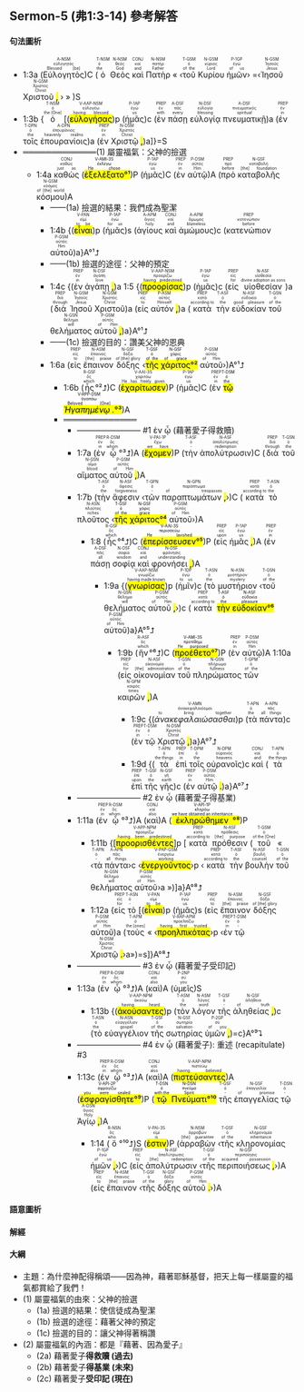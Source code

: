 ## Sermon-5 (弗1:3-14) 參考解答

#### 句法圖析

- 1:3a (<RUBY><ruby><ruby>Εὐλογητὸς<rt>Blessed [be]</rt></ruby><rt>εὐλογητός</rt></ruby><rt>A-NSM</rt></RUBY>)C (<RUBY><ruby><ruby>ὁ<rt>the</rt></ruby><rt>ὁ</rt></ruby><rt>T-NSM</rt></RUBY> <RUBY><ruby><ruby>Θεὸς<rt>God</rt></ruby><rt>θεός</rt></ruby><rt>N-NSM</rt></RUBY> <RUBY><ruby><ruby>καὶ<rt>and</rt></ruby><rt>καί</rt></ruby><rt>CONJ</rt></RUBY> <RUBY><ruby><ruby>Πατὴρ<rt>Father</rt></ruby><rt>πατήρ</rt></ruby><rt>N-NSM</rt></RUBY> « ‹<RUBY><ruby><ruby>τοῦ<rt>of the</rt></ruby><rt>ὁ</rt></ruby><rt>T-GSM</rt></RUBY> <RUBY><ruby><ruby>Κυρίου<rt>Lord</rt></ruby><rt>κύριος</rt></ruby><rt>N-GSM</rt></RUBY> <RUBY><ruby><ruby>ἡμῶν<rt>of us</rt></ruby><rt>ἐγώ</rt></ruby><rt>P-1GP</rt></RUBY>› =‹<RUBY><ruby><ruby>Ἰησοῦ<rt>Jesus</rt></ruby><rt>Ἰησοῦς</rt></ruby><rt>N-GSM</rt></RUBY> <RUBY><ruby><ruby>Χριστοῦ <mark class='punctuation'>,</mark><rt>Christ</rt></ruby><rt>Χριστός</rt></ruby><rt>N-GSM</rt></RUBY> › » )S
- 1:3b {<RUBY><ruby><ruby>ὁ<rt>the [One]</rt></ruby><rt>ὁ</rt></ruby><rt>T-NSM</rt></RUBY> [(<RUBY><ruby><ruby><mark class='ptc'>εὐλογήσας</mark><rt>having blessed</rt></ruby><rt>εὐλογέω</rt></ruby><rt>V-AAP-NSM</rt></RUBY>)p (<RUBY><ruby><ruby>ἡμᾶς<rt>us</rt></ruby><rt>ἐγώ</rt></ruby><rt>P-1AP</rt></RUBY>)c (<RUBY><ruby><ruby>ἐν<rt>with</rt></ruby><rt>ἐν</rt></ruby><rt>PREP</rt></RUBY> <RUBY><ruby><ruby>πάσῃ<rt>every</rt></ruby><rt>πᾶς</rt></ruby><rt>A-DSF</rt></RUBY> <RUBY><ruby><ruby>εὐλογίᾳ<rt>blessing</rt></ruby><rt>εὐλογία</rt></ruby><rt>N-DSF</rt></RUBY> <RUBY><ruby><ruby>πνευματικῇ<rt>spiritual</rt></ruby><rt>πνευματικός</rt></ruby><rt>A-DSF</rt></RUBY>)a (<RUBY><ruby><ruby>ἐν<rt>in</rt></ruby><rt>ἐν</rt></ruby><rt>PREP</rt></RUBY> <RUBY><ruby><ruby>τοῖς<rt>the</rt></ruby><rt>ὁ</rt></ruby><rt>T-DPN</rt></RUBY> <RUBY><ruby><ruby>ἐπουρανίοις<rt>heavenly realms</rt></ruby><rt>ἐπουράνιος</rt></ruby><rt>A-DPN</rt></RUBY>)a (<RUBY><ruby><ruby>ἐν<rt>in</rt></ruby><rt>ἐν</rt></ruby><rt>PREP</rt></RUBY> <RUBY><ruby><ruby>Χριστῷ <mark class='punctuation'>,</mark><rt>Christ</rt></ruby><rt>Χριστός</rt></ruby><rt>N-DSM</rt></RUBY>)a]}=S
- ═════════════(1) 屬靈福氣：父神的撿選
	- 1:4a <RUBY><ruby><ruby>καθὼς<rt>just as</rt></ruby><rt>καθώς</rt></ruby><rt>CONJ</rt></RUBY> (<mark><RUBY><ruby><ruby><mark class='verb'>ἐξελέξατο</mark><rt>He chose</rt></ruby><rt>ἐκλέγω</rt></ruby><rt>V-AMI-3S</rt></RUBY>°¹</mark>)P (<RUBY><ruby><ruby>ἡμᾶς<rt>us</rt></ruby><rt>ἐγώ</rt></ruby><rt>P-1AP</rt></RUBY>)C (<RUBY><ruby><ruby>ἐν<rt>in</rt></ruby><rt>ἐν</rt></ruby><rt>PREP</rt></RUBY> <RUBY><ruby><ruby>αὐτῷ<rt>Him</rt></ruby><rt>αὐτός</rt></ruby><rt>P-DSM</rt></RUBY>)A (<RUBY><ruby><ruby>πρὸ<rt>before</rt></ruby><rt>πρό</rt></ruby><rt>PREP</rt></RUBY> <RUBY><ruby><ruby>καταβολῆς<rt>[the] foundation</rt></ruby><rt>καταβολή</rt></ruby><rt>N-GSF</rt></RUBY> <RUBY><ruby><ruby>κόσμου<rt>of [the] world</rt></ruby><rt>κόσμος</rt></ruby><rt>N-GSM</rt></RUBY>)A
		- ——(1a) 撿選的結果：我們成為聖潔
		- 1:4b {(<RUBY><ruby><ruby><mark class='ptc'>εἶναι</mark><rt>to be</rt></ruby><rt>εἰμί</rt></ruby><rt>V-PAN</rt></RUBY>)p (<RUBY><ruby><ruby>ἡμᾶς<rt>for us</rt></ruby><rt>ἐγώ</rt></ruby><rt>P-1AP</rt></RUBY>)s (<RUBY><ruby><ruby>ἁγίους<rt>holy</rt></ruby><rt>ἅγιος</rt></ruby><rt>A-APM</rt></RUBY> <RUBY><ruby><ruby>καὶ<rt>and</rt></ruby><rt>καί</rt></ruby><rt>CONJ</rt></RUBY> <RUBY><ruby><ruby>ἀμώμους<rt>blameless</rt></ruby><rt>ἄμωμος</rt></ruby><rt>A-APM</rt></RUBY>)c (<RUBY><ruby><ruby>κατενώπιον<rt>before</rt></ruby><rt>κατενώπιον</rt></ruby><rt>PREP</rt></RUBY> <RUBY><ruby><ruby>αὐτοῦ<rt>Him</rt></ruby><rt>αὐτός</rt></ruby><rt>P-GSM</rt></RUBY>)a}A°¹⮥
		- ——(1b) 撿選的途徑：父神的預定
		- 1:4c {(<RUBY><ruby><ruby>ἐν<rt>in</rt></ruby><rt>ἐν</rt></ruby><rt>PREP</rt></RUBY> <RUBY><ruby><ruby>ἀγάπῃ <mark class='punctuation'>,</mark><rt>love</rt></ruby><rt>ἀγάπη</rt></ruby><rt>N-DSF</rt></RUBY>)a 1:5 {(<RUBY><ruby><ruby><mark class='ptc'>προορίσας</mark><rt>having predestined</rt></ruby><rt>προορίζω</rt></ruby><rt>V-AAP-NSM</rt></RUBY>)p (<RUBY><ruby><ruby>ἡμᾶς<rt>us</rt></ruby><rt>ἐγώ</rt></ruby><rt>P-1AP</rt></RUBY>)c (<RUBY><ruby><ruby>εἰς<rt>for</rt></ruby><rt>εἰς</rt></ruby><rt>PREP</rt></RUBY> <RUBY><ruby><ruby>υἱοθεσίαν<rt>divine adoption as sons</rt></ruby><rt>υἱοθεσία</rt></ruby><rt>N-ASF</rt></RUBY>)a (<RUBY><ruby><ruby>διὰ<rt>through</rt></ruby><rt>διά</rt></ruby><rt>PREP</rt></RUBY> <RUBY><ruby><ruby>Ἰησοῦ<rt>Jesus</rt></ruby><rt>Ἰησοῦς</rt></ruby><rt>N-GSM</rt></RUBY> <RUBY><ruby><ruby>Χριστοῦ<rt>Christ</rt></ruby><rt>Χριστός</rt></ruby><rt>N-GSM</rt></RUBY>)a (<RUBY><ruby><ruby>εἰς<rt>to</rt></ruby><rt>εἰς</rt></ruby><rt>PREP</rt></RUBY> <RUBY><ruby><ruby>αὐτόν <mark class='punctuation'>,</mark><rt>Himself</rt></ruby><rt>αὐτός</rt></ruby><rt>P-ASM</rt></RUBY>)a (<RUBY><ruby><ruby>κατὰ<rt>according to</rt></ruby><rt>κατά</rt></ruby><rt>PREP</rt></RUBY> <RUBY><ruby><ruby>τὴν<rt>the</rt></ruby><rt>ὁ</rt></ruby><rt>T-ASF</rt></RUBY> <RUBY><ruby><ruby>εὐδοκίαν<rt>good pleasure</rt></ruby><rt>εὐδοκία</rt></ruby><rt>N-ASF</rt></RUBY> <RUBY><ruby><ruby>τοῦ<rt>of the</rt></ruby><rt>ὁ</rt></ruby><rt>T-GSN</rt></RUBY> <RUBY><ruby><ruby>θελήματος<rt>will</rt></ruby><rt>θέλημα</rt></ruby><rt>N-GSN</rt></RUBY> <RUBY><ruby><ruby>αὐτοῦ <mark class='punctuation'>,</mark><rt>of Him</rt></ruby><rt>αὐτός</rt></ruby><rt>P-GSM</rt></RUBY>)a}A°¹⮥
		- ——(1c) 撿選的目的：讚美父神的恩典
		- 1:6a (<RUBY><ruby><ruby>εἰς<rt>to</rt></ruby><rt>εἰς</rt></ruby><rt>PREP</rt></RUBY> <RUBY><ruby><ruby>ἔπαινον<rt>[the] praise</rt></ruby><rt>ἔπαινος</rt></ruby><rt>N-ASM</rt></RUBY> <RUBY><ruby><ruby>δόξης<rt>of [the] glory</rt></ruby><rt>δόξα</rt></ruby><rt>N-GSF</rt></RUBY> ‹<mark><RUBY><ruby><ruby>τῆς<rt>of the</rt></ruby><rt>ὁ</rt></ruby><rt>T-GSF</rt></RUBY> <RUBY><ruby><ruby>χάριτος<rt>of grace</rt></ruby><rt>χάρις</rt></ruby><rt>N-GSF</rt></RUBY>°²</mark> <RUBY><ruby><ruby>αὐτοῦ<rt>of Him</rt></ruby><rt>αὐτός</rt></ruby><rt>P-GSM</rt></RUBY>›)A°¹⮥
			- 1:6b (<RUBY><ruby><ruby>ἧς<rt>which</rt></ruby><rt>ὅς</rt></ruby><rt>R-GSF</rt></RUBY>°²⮥)C (<RUBY><ruby><ruby><mark class='verb'>ἐχαρίτωσεν</mark><rt>He has freely given</rt></ruby><rt>χαριτόω</rt></ruby><rt>V-AAI-3S</rt></RUBY>)P (<RUBY><ruby><ruby>ἡμᾶς<rt>us</rt></ruby><rt>ἐγώ</rt></ruby><rt>P-1AP</rt></RUBY>)C (<RUBY><ruby><ruby>ἐν<rt>in</rt></ruby><rt>ἐν</rt></ruby><rt>PREP</rt></RUBY> <mark><RUBY><ruby><ruby>τῷ<rt>the</rt></ruby><rt>ὁ</rt></ruby><rt>T-DSM</rt></RUBY> <RUBY><ruby><ruby><em>Ἠγαπημένῳ <mark class='punctuation'>.</mark></em><rt>Beloved [One]</rt></ruby><rt>ἀγαπάω</rt></ruby><rt>V-RPP-DSM</rt></RUBY>°³</mark>)A
			- ═════════════
				- ———————— #1 ἐν ᾧ (藉著愛子得救贖)
				- 1:7a (<RUBY><ruby><ruby>ἐν<rt>in</rt></ruby><rt>ἐν</rt></ruby><rt>PREP</rt></RUBY> <RUBY><ruby><ruby>ᾧ<rt>whom</rt></ruby><rt>ὅς</rt></ruby><rt>R-DSM</rt></RUBY>°³⮥)A (<RUBY><ruby><ruby><mark class='verb'>ἔχομεν</mark><rt>we have</rt></ruby><rt>ἔχω</rt></ruby><rt>V-PAI-1P</rt></RUBY>)P (<RUBY><ruby><ruby>τὴν<rt>-</rt></ruby><rt>ὁ</rt></ruby><rt>T-ASF</rt></RUBY> <RUBY><ruby><ruby>ἀπολύτρωσιν<rt>redemption</rt></ruby><rt>ἀπολύτρωσις</rt></ruby><rt>N-ASF</rt></RUBY>)C (<RUBY><ruby><ruby>διὰ<rt>through</rt></ruby><rt>διά</rt></ruby><rt>PREP</rt></RUBY> <RUBY><ruby><ruby>τοῦ<rt>the</rt></ruby><rt>ὁ</rt></ruby><rt>T-GSN</rt></RUBY> <RUBY><ruby><ruby>αἵματος<rt>blood</rt></ruby><rt>αἷμα</rt></ruby><rt>N-GSN</rt></RUBY> <RUBY><ruby><ruby>αὐτοῦ <mark class='punctuation'>,</mark><rt>of Him</rt></ruby><rt>αὐτός</rt></ruby><rt>P-GSM</rt></RUBY>)A 
				- 1:7b (<RUBY><ruby><ruby>τὴν<rt>the</rt></ruby><rt>ὁ</rt></ruby><rt>T-ASF</rt></RUBY> <RUBY><ruby><ruby>ἄφεσιν<rt>forgiveness</rt></ruby><rt>ἄφεσις</rt></ruby><rt>N-ASF</rt></RUBY> ‹<RUBY><ruby><ruby>τῶν<rt>-</rt></ruby><rt>ὁ</rt></ruby><rt>T-GPN</rt></RUBY> <RUBY><ruby><ruby>παραπτωμάτων <mark class='punctuation'>,</mark><rt>of trespasses</rt></ruby><rt>παράπτωμα</rt></ruby><rt>N-GPN</rt></RUBY>›)C (<RUBY><ruby><ruby>κατὰ<rt>according to</rt></ruby><rt>κατά</rt></ruby><rt>PREP</rt></RUBY> <RUBY><ruby><ruby>τὸ<rt>the</rt></ruby><rt>ὁ</rt></ruby><rt>T-ASN</rt></RUBY> <RUBY><ruby><ruby>πλοῦτος<rt>riches</rt></ruby><rt>πλοῦτος</rt></ruby><rt>N-ASN</rt></RUBY> ‹<mark><RUBY><ruby><ruby>τῆς<rt>of the</rt></ruby><rt>ὁ</rt></ruby><rt>T-GSF</rt></RUBY> <RUBY><ruby><ruby>χάριτος<rt>grace</rt></ruby><rt>χάρις</rt></ruby><rt>N-GSF</rt></RUBY>°⁴</mark> <RUBY><ruby><ruby>αὐτοῦ<rt>of Him</rt></ruby><rt>αὐτός</rt></ruby><rt>P-GSM</rt></RUBY>›)A
					- 1:8 (<RUBY><ruby><ruby>ἧς<rt>which</rt></ruby><rt>ὅς</rt></ruby><rt>R-GSF</rt></RUBY>°⁴⮥)C (<mark><RUBY><ruby><ruby><mark class='verb'>ἐπερίσσευσεν</mark><rt>He lavished</rt></ruby><rt>περισσεύω</rt></ruby><rt>V-AAI-3S</rt></RUBY>°⁵</mark>)P (<RUBY><ruby><ruby>εἰς<rt>upon</rt></ruby><rt>εἰς</rt></ruby><rt>PREP</rt></RUBY> <RUBY><ruby><ruby>ἡμᾶς <mark class='punctuation'>,</mark><rt>us</rt></ruby><rt>ἐγώ</rt></ruby><rt>P-1AP</rt></RUBY>)A (<RUBY><ruby><ruby>ἐν<rt>in</rt></ruby><rt>ἐν</rt></ruby><rt>PREP</rt></RUBY> <RUBY><ruby><ruby>πάσῃ<rt>all</rt></ruby><rt>πᾶς</rt></ruby><rt>A-DSF</rt></RUBY> <RUBY><ruby><ruby>σοφίᾳ<rt>wisdom</rt></ruby><rt>σοφία</rt></ruby><rt>N-DSF</rt></RUBY> <RUBY><ruby><ruby>καὶ<rt>and</rt></ruby><rt>καί</rt></ruby><rt>CONJ</rt></RUBY> <RUBY><ruby><ruby>φρονήσει <mark class='punctuation'>,</mark><rt>understanding</rt></ruby><rt>φρόνησις</rt></ruby><rt>N-DSF</rt></RUBY>)A 
						- 1:9a {(<RUBY><ruby><ruby><mark class='ptc'>γνωρίσας</mark><rt>having made known</rt></ruby><rt>γνωρίζω</rt></ruby><rt>V-AAP-NSM</rt></RUBY>)p (<RUBY><ruby><ruby>ἡμῖν<rt>to us</rt></ruby><rt>ἐγώ</rt></ruby><rt>P-1DP</rt></RUBY>)c (<RUBY><ruby><ruby>τὸ<rt>the</rt></ruby><rt>ὁ</rt></ruby><rt>T-ASN</rt></RUBY> <RUBY><ruby><ruby>μυστήριον<rt>mystery</rt></ruby><rt>μυστήριον</rt></ruby><rt>N-ASN</rt></RUBY> ‹<RUBY><ruby><ruby>τοῦ<rt>of the</rt></ruby><rt>ὁ</rt></ruby><rt>T-GSN</rt></RUBY> <RUBY><ruby><ruby>θελήματος<rt>will</rt></ruby><rt>θέλημα</rt></ruby><rt>N-GSN</rt></RUBY> <RUBY><ruby><ruby>αὐτοῦ <mark class='punctuation'>,</mark><rt>of Him</rt></ruby><rt>αὐτός</rt></ruby><rt>P-GSM</rt></RUBY>›)c (<RUBY><ruby><ruby>κατὰ<rt>according to</rt></ruby><rt>κατά</rt></ruby><rt>PREP</rt></RUBY> <mark><RUBY><ruby><ruby>τὴν<rt>the</rt></ruby><rt>ὁ</rt></ruby><rt>T-ASF</rt></RUBY> <RUBY><ruby><ruby>εὐδοκίαν<rt>pleasure</rt></ruby><rt>εὐδοκία</rt></ruby><rt>N-ASF</rt></RUBY>°⁶</mark> <RUBY><ruby><ruby>αὐτοῦ<rt>of Him</rt></ruby><rt>αὐτός</rt></ruby><rt>P-GSM</rt></RUBY>)a}A°⁵⮥ 
							- 1:9b (<RUBY><ruby><ruby>ἣν<rt>which</rt></ruby><rt>ὅς</rt></ruby><rt>R-ASF</rt></RUBY>°⁶⮥)C (<mark><RUBY><ruby><ruby><mark class='verb'>προέθετο</mark><rt>He purposed</rt></ruby><rt>προτίθημι</rt></ruby><rt>V-AMI-3S</rt></RUBY>°⁷</mark>)P (<RUBY><ruby><ruby>ἐν<rt>in</rt></ruby><rt>ἐν</rt></ruby><rt>PREP</rt></RUBY> <RUBY><ruby><ruby>αὐτῷ<rt>Him</rt></ruby><rt>αὐτός</rt></ruby><rt>P-DSM</rt></RUBY>)A 1:10a (<RUBY><ruby><ruby>εἰς<rt>for</rt></ruby><rt>εἰς</rt></ruby><rt>PREP</rt></RUBY> <RUBY><ruby><ruby>οἰκονομίαν<rt>[the] administration</rt></ruby><rt>οἰκονομία</rt></ruby><rt>N-ASF</rt></RUBY> <RUBY><ruby><ruby>τοῦ<rt>of the</rt></ruby><rt>ὁ</rt></ruby><rt>T-GSN</rt></RUBY> <RUBY><ruby><ruby>πληρώματος<rt>fullness</rt></ruby><rt>πλήρωμα</rt></ruby><rt>N-GSN</rt></RUBY> <RUBY><ruby><ruby>τῶν<rt>of the</rt></ruby><rt>ὁ</rt></ruby><rt>T-GPM</rt></RUBY> <RUBY><ruby><ruby>καιρῶν <mark class='punctuation'>,</mark><rt>times</rt></ruby><rt>καιρός</rt></ruby><rt>N-GPM</rt></RUBY>)A 
								- 1:9c {(<RUBY><ruby><ruby><em>ἀνακεφαλαιώσασθαι</em><rt>to bring together</rt></ruby><rt>ἀνακεφαλαιόομαι</rt></ruby><rt>V-AMN</rt></RUBY>)p (<RUBY><ruby><ruby>τὰ<rt>the</rt></ruby><rt>ὁ</rt></ruby><rt>T-APN</rt></RUBY> <RUBY><ruby><ruby>πάντα<rt>all things</rt></ruby><rt>πᾶς</rt></ruby><rt>A-APN</rt></RUBY>)c (<RUBY><ruby><ruby>ἐν<rt>in</rt></ruby><rt>ἐν</rt></ruby><rt>PREP</rt></RUBY> <RUBY><ruby><ruby>τῷ<rt>-</rt></ruby><rt>ὁ</rt></ruby><rt>T-DSM</rt></RUBY> <RUBY><ruby><ruby>Χριστῷ <mark class='punctuation'>,</mark><rt>Christ</rt></ruby><rt>Χριστός</rt></ruby><rt>N-DSM</rt></RUBY>)a}A°⁷⮥
								- 1:9d {(<RUBY><ruby><ruby>τὰ<rt>the things</rt></ruby><rt>ὁ</rt></ruby><rt>T-APN</rt></RUBY> <RUBY><ruby><ruby>ἐπὶ<rt>in</rt></ruby><rt>ἐπί</rt></ruby><rt>PREP</rt></RUBY> <RUBY><ruby><ruby>τοῖς<rt>the</rt></ruby><rt>ὁ</rt></ruby><rt>T-DPM</rt></RUBY> <RUBY><ruby><ruby>οὐρανοῖς<rt>heavens</rt></ruby><rt>οὐρανός</rt></ruby><rt>N-DPM</rt></RUBY>)c <RUBY><ruby><ruby>καὶ<rt>and</rt></ruby><rt>καί</rt></ruby><rt>CONJ</rt></RUBY> (<RUBY><ruby><ruby>τὰ<rt>the things</rt></ruby><rt>ὁ</rt></ruby><rt>T-APN</rt></RUBY> <RUBY><ruby><ruby>ἐπὶ<rt>upon</rt></ruby><rt>ἐπί</rt></ruby><rt>PREP</rt></RUBY> <RUBY><ruby><ruby>τῆς<rt>the</rt></ruby><rt>ὁ</rt></ruby><rt>T-GSF</rt></RUBY> <RUBY><ruby><ruby>γῆς<rt>earth</rt></ruby><rt>γῆ</rt></ruby><rt>N-GSF</rt></RUBY>)c (<RUBY><ruby><ruby>ἐν<rt>in</rt></ruby><rt>ἐν</rt></ruby><rt>PREP</rt></RUBY> <RUBY><ruby><ruby>αὐτῷ <mark class='punctuation'>.</mark><rt>Him</rt></ruby><rt>αὐτός</rt></ruby><rt>P-DSM</rt></RUBY>)a}A°⁷⮥
				- ———————— #2 ἐν ᾧ (藉著愛子得基業)
				- 1:11a (<RUBY><ruby><ruby>ἐν<rt>in</rt></ruby><rt>ἐν</rt></ruby><rt>PREP</rt></RUBY> <RUBY><ruby><ruby>ᾧ<rt>whom</rt></ruby><rt>ὅς</rt></ruby><rt>R-DSM</rt></RUBY>°³⮥)A (<RUBY><ruby><ruby>καὶ<rt>also</rt></ruby><rt>καί</rt></ruby><rt>CONJ</rt></RUBY>)A (<mark><RUBY><ruby><ruby><mark class='verb'>ἐκληρώθημεν</mark><rt>we have obtained an inheritance</rt></ruby><rt>κληρόω</rt></ruby><rt>V-API-1P</rt></RUBY>°⁸</mark>)P 
					- 1:11b {[<RUBY><ruby><ruby><mark class='ptc'>προορισθέντες</mark><rt>having been predestined</rt></ruby><rt>προορίζω</rt></ruby><rt>V-APP-NPM</rt></RUBY>]p [<RUBY><ruby><ruby>κατὰ<rt>according to</rt></ruby><rt>κατά</rt></ruby><rt>PREP</rt></RUBY> <RUBY><ruby><ruby>πρόθεσιν<rt>[the] purpose</rt></ruby><rt>πρόθεσις</rt></ruby><rt>N-ASF</rt></RUBY> (<RUBY><ruby><ruby>τοῦ<rt>of the [One]</rt></ruby><rt>ὁ</rt></ruby><rt>T-GSM</rt></RUBY> « ‹<RUBY><ruby><ruby>τὰ<rt>-</rt></ruby><rt>ὁ</rt></ruby><rt>T-APN</rt></RUBY> <RUBY><ruby><ruby>πάντα<rt>all things</rt></ruby><rt>πᾶς</rt></ruby><rt>A-APN</rt></RUBY>›c ‹<RUBY><ruby><ruby><mark class='ptc'>ἐνεργοῦντος</mark><rt>working</rt></ruby><rt>ἐνεργέω</rt></ruby><rt>V-PAP-GSM</rt></RUBY>›p ‹<RUBY><ruby><ruby>κατὰ<rt>according to</rt></ruby><rt>κατά</rt></ruby><rt>PREP</rt></RUBY> <RUBY><ruby><ruby>τὴν<rt>the</rt></ruby><rt>ὁ</rt></ruby><rt>T-ASF</rt></RUBY> <RUBY><ruby><ruby>βουλὴν<rt>counsel</rt></ruby><rt>βουλή</rt></ruby><rt>N-ASF</rt></RUBY> <RUBY><ruby><ruby>τοῦ<rt>of the</rt></ruby><rt>ὁ</rt></ruby><rt>T-GSN</rt></RUBY> <RUBY><ruby><ruby>θελήματος<rt>will</rt></ruby><rt>θέλημα</rt></ruby><rt>N-GSN</rt></RUBY> <RUBY><ruby><ruby>αὐτοῦ<rt>of Him</rt></ruby><rt>αὐτός</rt></ruby><rt>P-GSM</rt></RUBY>›a »)]a}A°⁸⮥
					- 1:12a {<RUBY><ruby><ruby>εἰς<rt>for</rt></ruby><rt>εἰς</rt></ruby><rt>PREP</rt></RUBY> <RUBY><ruby><ruby>τὸ<rt>-</rt></ruby><rt>ὁ</rt></ruby><rt>T-ASN</rt></RUBY> [(<RUBY><ruby><ruby><mark class='ptc'>εἶναι</mark><rt>to be</rt></ruby><rt>εἰμί</rt></ruby><rt>V-PAN</rt></RUBY>)p (<RUBY><ruby><ruby>ἡμᾶς<rt>us</rt></ruby><rt>ἐγώ</rt></ruby><rt>P-1AP</rt></RUBY>)s (<RUBY><ruby><ruby>εἰς<rt>to</rt></ruby><rt>εἰς</rt></ruby><rt>PREP</rt></RUBY> <RUBY><ruby><ruby>ἔπαινον<rt>[the] praise</rt></ruby><rt>ἔπαινος</rt></ruby><rt>N-ASM</rt></RUBY> <RUBY><ruby><ruby>δόξης<rt>of [the] glory</rt></ruby><rt>δόξα</rt></ruby><rt>N-GSF</rt></RUBY> <RUBY><ruby><ruby>αὐτοῦ<rt>of Him</rt></ruby><rt>αὐτός</rt></ruby><rt>P-GSM</rt></RUBY>)a (<RUBY><ruby><ruby>τοὺς<rt>the [ones]</rt></ruby><rt>ὁ</rt></ruby><rt>T-APM</rt></RUBY> « ‹<RUBY><ruby><ruby><mark class='ptc'>προηλπικότας</mark><rt>having first trusted</rt></ruby><rt>προελπίζω</rt></ruby><rt>V-RAP-APM</rt></RUBY>›p ‹<RUBY><ruby><ruby>ἐν<rt>in</rt></ruby><rt>ἐν</rt></ruby><rt>PREP</rt></RUBY> <RUBY><ruby><ruby>τῷ<rt>-</rt></ruby><rt>ὁ</rt></ruby><rt>T-DSM</rt></RUBY> <RUBY><ruby><ruby>Χριστῷ <mark class='punctuation'>.</mark><rt>Christ</rt></ruby><rt>Χριστός</rt></ruby><rt>N-DSM</rt></RUBY>›a»)=s]}A°⁸⮥
				- ———————— #3 ἐν ᾧ (藉著愛子受印記)
				- 1:13a (<RUBY><ruby><ruby>ἐν<rt>in</rt></ruby><rt>ἐν</rt></ruby><rt>PREP</rt></RUBY> <RUBY><ruby><ruby>ᾧ<rt>whom</rt></ruby><rt>ὅς</rt></ruby><rt>R-DSM</rt></RUBY>°³⮥)A (<RUBY><ruby><ruby>καὶ<rt>also</rt></ruby><rt>καί</rt></ruby><rt>CONJ</rt></RUBY>)A (<RUBY><ruby><ruby>ὑμεῖς<rt>you</rt></ruby><rt>σύ</rt></ruby><rt>P-2NP</rt></RUBY>)S 
					- 1:13b {(<RUBY><ruby><ruby><mark class='ptc'>ἀκούσαντες</mark><rt>having heard</rt></ruby><rt>ἀκούω</rt></ruby><rt>V-AAP-NPM</rt></RUBY>)p (<RUBY><ruby><ruby>τὸν<rt>the</rt></ruby><rt>ὁ</rt></ruby><rt>T-ASM</rt></RUBY> <RUBY><ruby><ruby>λόγον<rt>word</rt></ruby><rt>λόγος</rt></ruby><rt>N-ASM</rt></RUBY> <RUBY><ruby><ruby>τῆς<rt>-</rt></ruby><rt>ὁ</rt></ruby><rt>T-GSF</rt></RUBY> <RUBY><ruby><ruby>ἀληθείας <mark class='punctuation'>,</mark><rt>of truth</rt></ruby><rt>ἀλήθεια</rt></ruby><rt>N-GSF</rt></RUBY>)c (<RUBY><ruby><ruby>τὸ<rt>the</rt></ruby><rt>ὁ</rt></ruby><rt>T-ASN</rt></RUBY> <RUBY><ruby><ruby>εὐαγγέλιον<rt>gospel</rt></ruby><rt>εὐαγγέλιον</rt></ruby><rt>N-ASN</rt></RUBY> <RUBY><ruby><ruby>τῆς<rt>of the</rt></ruby><rt>ὁ</rt></ruby><rt>T-GSF</rt></RUBY> <RUBY><ruby><ruby>σωτηρίας<rt>salvation</rt></ruby><rt>σωτηρία</rt></ruby><rt>N-GSF</rt></RUBY> <RUBY><ruby><ruby>ὑμῶν <mark class='punctuation'>,</mark><rt>of you</rt></ruby><rt>σύ</rt></ruby><rt>P-2GP</rt></RUBY>)=c}A°⁹⮧
				-  ———————— #4 ἐν ᾧ (藉著愛子): 重述 (recapitulate) #3
				- 1:13c (<RUBY><ruby><ruby>ἐν<rt>in</rt></ruby><rt>ἐν</rt></ruby><rt>PREP</rt></RUBY> <RUBY><ruby><ruby>ᾧ<rt>whom</rt></ruby><rt>ὅς</rt></ruby><rt>R-DSM</rt></RUBY>°³⮥)A (<RUBY><ruby><ruby>καὶ<rt>also</rt></ruby><rt>καί</rt></ruby><rt>CONJ</rt></RUBY>)A (<RUBY><ruby><ruby><mark class='ptc'>πιστεύσαντες</mark><rt>having believed</rt></ruby><rt>πιστεύω</rt></ruby><rt>V-AAP-NPM</rt></RUBY>)A (<mark><RUBY><ruby><ruby><mark class='verb'>ἐσφραγίσθητε</mark><rt>you were sealed</rt></ruby><rt>σφραγίζω</rt></ruby><rt>V-API-2P</rt></RUBY>°⁹</mark>)P (<mark><RUBY><ruby><ruby>τῷ<rt>with the</rt></ruby><rt>ὁ</rt></ruby><rt>T-DSN</rt></RUBY> <RUBY><ruby><ruby>Πνεύματι<rt>Spirit</rt></ruby><rt>πνεῦμα</rt></ruby><rt>N-DSN</rt></RUBY>°¹⁰</mark> <RUBY><ruby><ruby>τῆς<rt>-</rt></ruby><rt>ὁ</rt></ruby><rt>T-GSF</rt></RUBY> <RUBY><ruby><ruby>ἐπαγγελίας<rt>of promise</rt></ruby><rt>ἐπαγγελία</rt></ruby><rt>N-GSF</rt></RUBY> <RUBY><ruby><ruby>τῷ<rt>-</rt></ruby><rt>ὁ</rt></ruby><rt>T-DSN</rt></RUBY> <RUBY><ruby><ruby>Ἁγίῳ <mark class='punctuation'>,</mark><rt>Holy</rt></ruby><rt>ἅγιος</rt></ruby><rt>A-DSN</rt></RUBY>)A
					- 1:14 (<RUBY><ruby><ruby>ὅ<rt>who</rt></ruby><rt>ὅς</rt></ruby><rt>R-NSN</rt></RUBY>°¹⁰⮥)S (<RUBY><ruby><ruby><mark class='verb'>ἐστιν</mark><rt>is</rt></ruby><rt>εἰμί</rt></ruby><rt>V-PAI-3S</rt></RUBY>)P (<RUBY><ruby><ruby>ἀρραβὼν<rt>[the] guarantee</rt></ruby><rt>ἀρραβών</rt></ruby><rt>N-NSM</rt></RUBY> ‹<RUBY><ruby><ruby>τῆς<rt>of the</rt></ruby><rt>ὁ</rt></ruby><rt>T-GSF</rt></RUBY> <RUBY><ruby><ruby>κληρονομίας<rt>inheritance</rt></ruby><rt>κληρονομία</rt></ruby><rt>N-GSF</rt></RUBY> <RUBY><ruby><ruby>ἡμῶν <mark class='punctuation'>,</mark><rt>of us</rt></ruby><rt>ἐγώ</rt></ruby><rt>P-1GP</rt></RUBY>›)C (<RUBY><ruby><ruby>εἰς<rt>to</rt></ruby><rt>εἰς</rt></ruby><rt>PREP</rt></RUBY> <RUBY><ruby><ruby>ἀπολύτρωσιν<rt>[the] redemption</rt></ruby><rt>ἀπολύτρωσις</rt></ruby><rt>N-ASF</rt></RUBY> ‹<RUBY><ruby><ruby>τῆς<rt>of the</rt></ruby><rt>ὁ</rt></ruby><rt>T-GSF</rt></RUBY> <RUBY><ruby><ruby>περιποιήσεως <mark class='punctuation'>,</mark><rt>acquired possession</rt></ruby><rt>περιποίησις</rt></ruby><rt>N-GSF</rt></RUBY>›)A (<RUBY><ruby><ruby>εἰς<rt>to</rt></ruby><rt>εἰς</rt></ruby><rt>PREP</rt></RUBY> <RUBY><ruby><ruby>ἔπαινον<rt>[the] praise</rt></ruby><rt>ἔπαινος</rt></ruby><rt>N-ASM</rt></RUBY> ‹<RUBY><ruby><ruby>τῆς<rt>of the</rt></ruby><rt>ὁ</rt></ruby><rt>T-GSF</rt></RUBY> <RUBY><ruby><ruby>δόξης<rt>glory</rt></ruby><rt>δόξα</rt></ruby><rt>N-GSF</rt></RUBY> <RUBY><ruby><ruby>αὐτοῦ <mark class='punctuation'>.</mark><rt>of Him</rt></ruby><rt>αὐτός</rt></ruby><rt>P-GSM</rt></RUBY>›)A



#### 語意圖析


#### 解經


#### 大綱

- 主題：為什麼神配得稱頌——因為神，藉著耶穌基督，把天上每一樣屬靈的福氣都賞給了我們！
- (1) 屬靈福氣的由來：父神的撿選
	- (1a) 撿選的結果：使信徒成為聖潔
	- (1b) 撿選的途徑：藉著父神的預定
	- (1c) 撿選的目的：讓父神得著稱讚
- (2) 屬靈福氣的內涵：都是『藉著、因為愛子』
	- (2a) 藉著愛子**得救贖 (過去)**
	- (2b) 藉著愛子**得基業 (未來)**
	- (2c) 藉著愛子**受印記 (現在)**